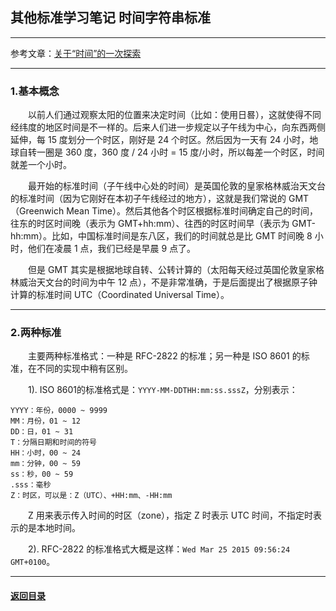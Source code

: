 ## 其他标准学习笔记 时间字符串标准
---

参考文章：[关于“时间”的一次探索](https://segmentfault.com/a/1190000004292140)

---
### 1.基本概念

&emsp;&emsp;以前人们通过观察太阳的位置来决定时间（比如：使用日晷），这就使得不同经纬度的地区时间是不一样的。后来人们进一步规定以子午线为中心，向东西两侧延伸，每 15 度划分一个时区，刚好是 24 个时区。然后因为一天有 24 小时，地球自转一圈是 360 度，360 度 / 24 小时 = 15 度/小时，所以每差一个时区，时间就差一个小时。

&emsp;&emsp;最开始的标准时间（子午线中心处的时间）是英国伦敦的皇家格林威治天文台的标准时间（因为它刚好在本初子午线经过的地方），这就是我们常说的 GMT（Greenwich Mean Time）。然后其他各个时区根据标准时间确定自己的时间，往东的时区时间晚（表示为 GMT+hh:mm）、往西的时区时间早（表示为 GMT-hh:mm）。比如，中国标准时间是东八区，我们的时间就总是比 GMT 时间晚 8 小时，他们在凌晨 1 点，我们已经是早晨 9 点了。

&emsp;&emsp;但是 GMT 其实是根据地球自转、公转计算的（太阳每天经过英国伦敦皇家格林威治天文台的时间为中午 12 点），不是非常准确，于是后面提出了根据原子钟计算的标准时间 UTC（Coordinated Universal Time）。

---
### 2.两种标准

&emsp;&emsp;主要两种标准格式：一种是 RFC-2822 的标准；另一种是 ISO 8601 的标准，在不同的实现中稍有区别。

&emsp;&emsp;1). ISO 8601的标准格式是：`YYYY-MM-DDTHH:mm:ss.sssZ`，分别表示：
```
YYYY：年份，0000 ~ 9999
MM：月份，01 ~ 12
DD：日，01 ~ 31
T：分隔日期和时间的符号
HH：小时，00 ~ 24
mm：分钟，00 ~ 59
ss：秒，00 ~ 59
.sss：毫秒
Z：时区，可以是：Z（UTC）、+HH:mm、-HH:mm
```
&emsp;&emsp;Z 用来表示传入时间的时区（zone），指定 Z 时表示 UTC 时间，不指定时表示的是本地时间。

&emsp;&emsp;2). RFC-2822 的标准格式大概是这样：`Wed Mar 25 2015 09:56:24 GMT+0100`。

---

#### [返回目录](./)

